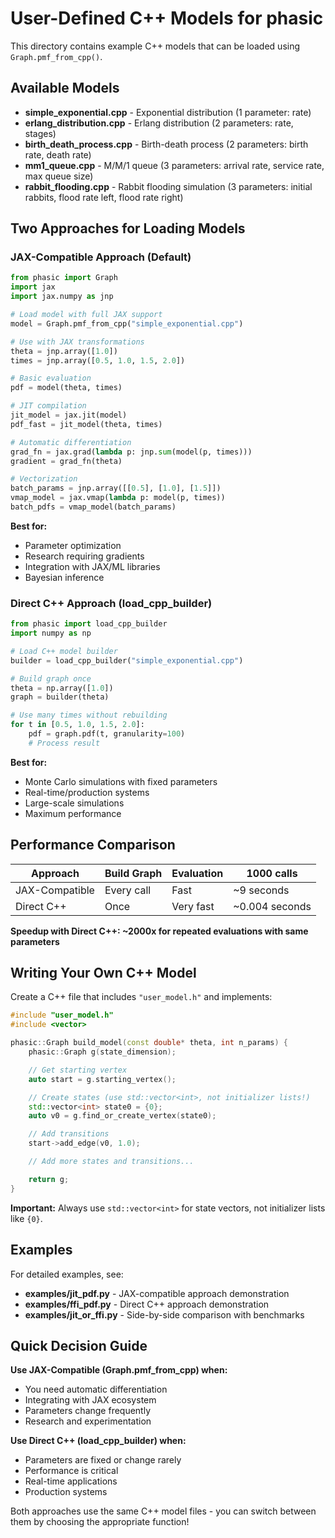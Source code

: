 # User-Defined C++ Models for phasic

This directory contains example C++ models that can be loaded using `Graph.pmf_from_cpp()`.

## Available Models

- **simple_exponential.cpp** - Exponential distribution (1 parameter: rate)
- **erlang_distribution.cpp** - Erlang distribution (2 parameters: rate, stages)
- **birth_death_process.cpp** - Birth-death process (2 parameters: birth rate, death rate)
- **mm1_queue.cpp** - M/M/1 queue (3 parameters: arrival rate, service rate, max queue size)
- **rabbit_flooding.cpp** - Rabbit flooding simulation (3 parameters: initial rabbits, flood rate left, flood rate right)

## Two Approaches for Loading Models

### JAX-Compatible Approach (Default)
```python
from phasic import Graph
import jax
import jax.numpy as jnp

# Load model with full JAX support
model = Graph.pmf_from_cpp("simple_exponential.cpp")

# Use with JAX transformations
theta = jnp.array([1.0])
times = jnp.array([0.5, 1.0, 1.5, 2.0])

# Basic evaluation
pdf = model(theta, times)

# JIT compilation
jit_model = jax.jit(model)
pdf_fast = jit_model(theta, times)

# Automatic differentiation
grad_fn = jax.grad(lambda p: jnp.sum(model(p, times)))
gradient = grad_fn(theta)

# Vectorization
batch_params = jnp.array([[0.5], [1.0], [1.5]])
vmap_model = jax.vmap(lambda p: model(p, times))
batch_pdfs = vmap_model(batch_params)
```

**Best for:**
- Parameter optimization
- Research requiring gradients
- Integration with JAX/ML libraries
- Bayesian inference

### Direct C++ Approach (load_cpp_builder)
```python
from phasic import load_cpp_builder
import numpy as np

# Load C++ model builder
builder = load_cpp_builder("simple_exponential.cpp")

# Build graph once
theta = np.array([1.0])
graph = builder(theta)

# Use many times without rebuilding
for t in [0.5, 1.0, 1.5, 2.0]:
    pdf = graph.pdf(t, granularity=100)
    # Process result
```

**Best for:**
- Monte Carlo simulations with fixed parameters
- Real-time/production systems
- Large-scale simulations
- Maximum performance

## Performance Comparison

| Approach | Build Graph | Evaluation | 1000 calls |
|----------|-------------|------------|------------|
| JAX-Compatible | Every call | Fast | ~9 seconds |
| Direct C++ | Once | Very fast | ~0.004 seconds |

**Speedup with Direct C++: ~2000x for repeated evaluations with same parameters**

## Writing Your Own C++ Model

Create a C++ file that includes `"user_model.h"` and implements:

```cpp
#include "user_model.h"
#include <vector>

phasic::Graph build_model(const double* theta, int n_params) {
    phasic::Graph g(state_dimension);

    // Get starting vertex
    auto start = g.starting_vertex();

    // Create states (use std::vector<int>, not initializer lists!)
    std::vector<int> state0 = {0};
    auto v0 = g.find_or_create_vertex(state0);

    // Add transitions
    start->add_edge(v0, 1.0);

    // Add more states and transitions...

    return g;
}
```

**Important:** Always use `std::vector<int>` for state vectors, not initializer lists like `{0}`.

## Examples

For detailed examples, see:
- **examples/jit_pdf.py** - JAX-compatible approach demonstration
- **examples/ffi_pdf.py** - Direct C++ approach demonstration
- **examples/jit_or_ffi.py** - Side-by-side comparison with benchmarks

## Quick Decision Guide

**Use JAX-Compatible (Graph.pmf_from_cpp) when:**
- You need automatic differentiation
- Integrating with JAX ecosystem
- Parameters change frequently
- Research and experimentation

**Use Direct C++ (load_cpp_builder) when:**
- Parameters are fixed or change rarely
- Performance is critical
- Real-time applications
- Production systems

Both approaches use the same C++ model files - you can switch between them by choosing the appropriate function!